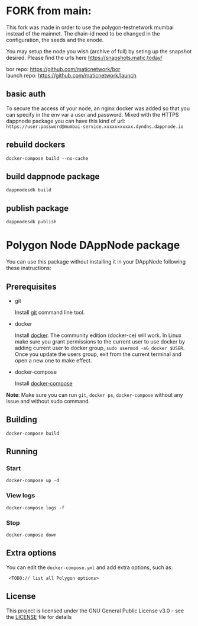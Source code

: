 # FORK from main:

This fork was made in order to use the polygon-testnetwork mumbai instead of the mainnet. The chain-id need to be changed in the configuration, the seeds and the enode.

You may setup the node you wish (archive of full) by seting up the snapshot desired. Please find the urls here https://snapshots.matic.today/  

bor repo: https://github.com/maticnetwork/bor  
launch repo: https://github.com/maticnetwork/launch  

## basic auth

To secure the access of your node, an nginx docker was added so that you can specify in the env var a user and password. Mixed with the HTTPS dappnode package you can have this kind of url:
`https://user:password@mumbai-service.xxxxxxxxxxx.dyndns.dappnode.io`  

## rebuild dockers

`docker-compose build --no-cache`

## build dappnode package

`dappnodesdk build`

## publish package

`dappnodesdk publish`


# Polygon Node DAppNode package

You can use this package without installing it in your DAppNode following these instructions:

## Prerequisites

- git

  Install [git](https://git-scm.com/book/en/v2/Getting-Started-Installing-Git) command line tool.

- docker

  Install [docker](https://docs.docker.com/engine/installation). The community edition (docker-ce) will work. In Linux make sure you grant permissions to the current user to use docker by adding current user to docker group, `sudo usermod -aG docker $USER`. Once you update the users group, exit from the current terminal and open a new one to make effect.

- docker-compose

  Install [docker-compose](https://docs.docker.com/compose/install)

**Note**: Make sure you can run `git`, `docker ps`, `docker-compose` without any issue and without sudo command.

## Building

`docker-compose build`

## Running

### Start

`docker-compose up -d`

### View logs

`docker-compose logs -f`

### Stop

`docker-compose down`

## Extra options

You can edit the `docker-compose.yml` and add extra options, such as:
```
 <TODO:// list all Polygon options>
```

## License

This project is licensed under the GNU General Public License v3.0 - see the [LICENSE](LICENSE) file for details
